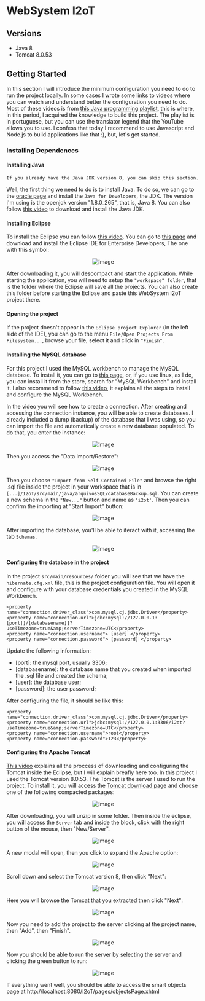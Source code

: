 # WebSystem I2oT

## Versions

- Java 8
- Tomcat 8.0.53

## Getting Started

In this section I will introduce the minimum configuration you need to do to run the project locally. In some cases I wrote some links to videos where you can watch and understand better the configuration you need to do. Most of these videos is from [this Java programming playlist](https://www.youtube.com/playlist?list=PL_GwGUsBlNyfI0W3ggfffhBdJUqB4981Z), this is where, in this period, I acquired the knowledge to build this project. The playlist is in portuguese, but you can use the translator legend that the YouTube allows you to use. I confess that today I recommend to use Javascript and Node.js to build applications like that :), but, let's get started.

### Installing Dependences

#### Installing Java

`If you already have the Java JDK version 8, you can skip this section.`

Well, the first thing we need to do is to install Java. To do so, we can go to the [oracle page](https://www.oracle.com/java/technologies/javase/javase-jdk8-downloads.html) and install the `Java for Developers`, the JDK. The version I'm using is the openjdk version "1.8.0_265", that is, Java 8. You can also follow [this video](https://www.youtube.com/watch?v=JGDiGDPIbnM&list=PL_GwGUsBlNyfI0W3ggfffhBdJUqB4981Z&index=2&ab_channel=S%C3%A9rgioRobertoDelfino) to download and install the Java JDK.

#### Installing Eclipse

To install the Eclipse you can follow [this video](https://www.youtube.com/watch?v=vT6l-3iNpNE&list=PL_GwGUsBlNyfI0W3ggfffhBdJUqB4981Z&index=3&ab_channel=S%C3%A9rgioRobertoDelfino).
You can go to [this page](https://www.eclipse.org/downloads/packages/) and download and install the Eclipse IDE for Enterprise Developers, The one with this symbol:

<div align="center">
    <img src="https://i.imgur.com/mhlALwe.png" alt="Image"/>
</div>

After downloading it, you will descompact and start the application. While starting the application, you will need to setup the `"workspace" folder`, that is the folder where the Eclipse will save all the projects. You can also create this folder before starting the Eclipse and paste this WebSystem I2oT project there.

#### Opening the project

If the project doesn't appear in the `Eclipse project Explorer` (in the left side of the IDE), you can go to the menu `File/Open Projects From Filesystem...`, browse your file, select it and click in `"Finish"`.

#### Installing the MySQL database

For this project I used the MySQL workbench to manage the MySQL database. To install it, you can go to [this page](https://www.mysql.com/products/workbench/), or, if you use linux, as I do, you can install it from the store, search for "MySQL Workbench" and install it. I also recommend to follow [this video](https://www.youtube.com/watch?v=YNhhf_N_qZU&list=PL_GwGUsBlNyfI0W3ggfffhBdJUqB4981Z&index=5&ab_channel=S%C3%A9rgioRobertoDelfino), it explains all the steps to install and configure the MySQL Workbench.

In the video you will see how to create a connection. After creating and accessing the connection instance, you will be able to create databases. I already included a dump (backup) of the database that I was using, so you can import the file and automatically create a new database populated. To do that, you enter the instance:

<div align="center">
    <img src="https://i.imgur.com/3WGlFqj.png" alt="Image"/>
</div>

Then you access the "Data Import/Restore":

<div align="center">
    <img src="https://i.imgur.com/B9lBE1K.png" alt="Image"/>
</div>

Then you choose `"Import from Self-Contained File"` and browse the right .sql file inside the project in your workspace that is in `[...]/I2oT/src/main/java/arquivosSQL/databaseBackup.sql`. You can create a new schema in the `"New..."` button and name as `'i2ot'`. Then you can confirm the importing at "Start Import" button:

<div align="center">
    <img src="https://i.imgur.com/TzQbpnR.png" alt="Image"/>
</div>

After importing the database, you'll be able to iteract with it, accessing the tab `Schemas`.

<div align="center">
    <img src="https://i.imgur.com/qUqzBxY.png" alt="Image"/>
</div>

#### Configuring the database in the project

In the project `src/main/resources/` folder you will see that we have the `hibernate.cfg.xml` file, this is the project configuration file. You will open it and configure with your database credentials you created in the MySQL Workbench.

```
<property name="connection.driver_class">com.mysql.cj.jdbc.Driver</property>
<property name="connection.url">jdbc:mysql://127.0.0.1:[port]]/[databasename]]?useTimezone=true&amp;serverTimezone=UTC</property>
<property name="connection.username"> [user] </property>
<property name="connection.password"> [password] </property>
```

Update the following information:

- \[port\]: the mysql port, usually 3306;
- \[databasename\]: the database name that you created when imported the .sql file and created the schema;
- \[user\]: the database user;
- \[password\]: the user password;

After configuring the file, it should be like this:

```
<property name="connection.driver_class">com.mysql.cj.jdbc.Driver</property>
<property name="connection.url">jdbc:mysql://127.0.0.1:3306/i2ot?useTimezone=true&amp;serverTimezone=UTC</property>
<property name="connection.username">root</property>
<property name="connection.password">123</property>
```

#### Configuring the Apache Tomcat

[This video](https://www.youtube.com/watch?v=aJ7kdjzIVcw&list=PL_GwGUsBlNyfI0W3ggfffhBdJUqB4981Z&index=32&ab_channel=S%C3%A9rgioRobertoDelfino) explains all the proccess of downloading and configuring the Tomcat inside the Eclipse, but I will explain breafly here too. In this project I used the Tomcat version 8.0.53.
The Tomcat is the server I used to run the project. To install it, you will access the [Tomcat download page](https://archive.apache.org/dist/tomcat/tomcat-8/v8.0.53/bin/) and choose one of the following compacted packages:

<div align="center">
    <img src="https://i.imgur.com/BLhZ8bp.png" alt="Image"/>
</div>

After downloading, you will unzip in some folder. Then inside the eclipse, you will access the `Server` tab and inside the block, click with the right button of the mouse, then "New/Server".

<div align="center">
    <img src="https://i.imgur.com/IFq2uTl.png" alt="Image"/>
</div>

A new modal will open, then you click to expand the Apache option:

<div align="center">
    <img src="https://i.imgur.com/0keiJRt.png" alt="Image"/>
</div>

Scroll down and select the Tomcat version 8, then click "Next":

<div align="center">
    <img src="https://i.imgur.com/HScxqS3.png" alt="Image"/>
</div>

Here you will browse the Tomcat that you extracted then click "Next":

<div align="center">
    <img src="https://i.imgur.com/Bg5psNa.png" alt="Image"/>
</div>

Now you need to add the project to the server clicking at the project name, then "Add", then "Finish".

<div align="center">
    <img src="https://i.imgur.com/5kLlrgp.png" alt="Image"/>
</div>

Now you should be able to run the server by selecting the server and clicking the green button to run:

<div align="center">
    <img src="https://i.imgur.com/uT51qLI.png" alt="Image"/>
</div>

If everything went well, you should be able to access the smart objects page at http://localhost:8080/I2oT/pages/objectsPage.xhtml
